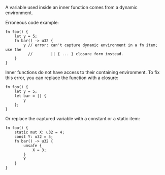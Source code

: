 A variable used inside an inner function comes from a dynamic environment.

Erroneous code example:

```compile_fail,E0434
fn foo() {
    let y = 5;
    fn bar() -> u32 {
        y // error: can't capture dynamic environment in a fn item; use the
          //        || { ... } closure form instead.
    }
}
```

Inner functions do not have access to their containing environment. To fix this
error, you can replace the function with a closure:

```
fn foo() {
    let y = 5;
    let bar = || {
        y
    };
}
```

Or replace the captured variable with a constant or a static item:

```
fn foo() {
    static mut X: u32 = 4;
    const Y: u32 = 5;
    fn bar() -> u32 {
        unsafe {
            X = 3;
        }
        Y
    }
}
```
